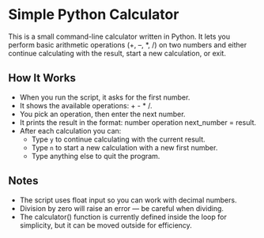 # Simple Python Calculator

This is a small command-line calculator written in Python. It lets you perform basic arithmetic operations (+, –, *, /) on two numbers and either continue calculating with the result, start a new calculation, or exit.

## How It Works
- When you run the script, it asks for the first number.
- It shows the available operations: +  -  *  /.
- You pick an operation, then enter the next number.
- It prints the result in the format: number operation next_number = result.
- After each calculation you can:
  * Type `y` to continue calculating with the current result.
  * Type `n` to start a new calculation with a new first number.
  * Type anything else to quit the program.


## Notes
- The script uses float input so you can work with decimal numbers.  
- Division by zero will raise an error — be careful when dividing.  
- The calculator() function is currently defined inside the loop for simplicity, but it can be moved outside for efficiency.
